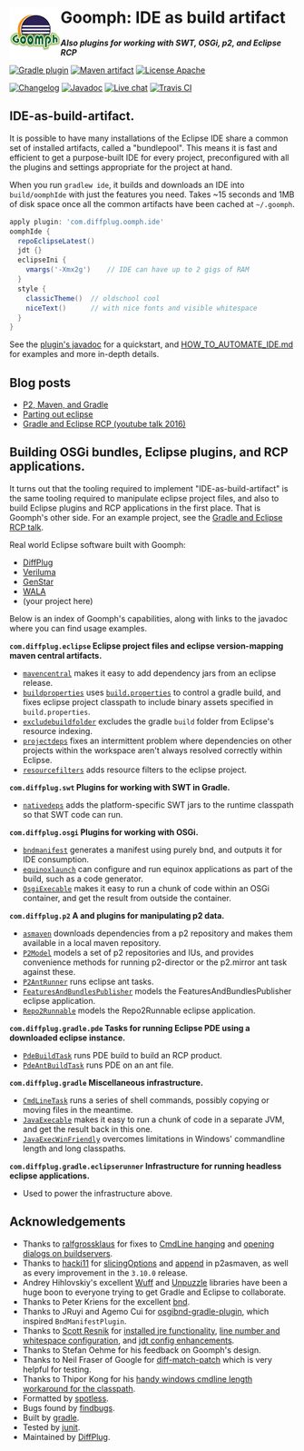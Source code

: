 # <img align="left" src="images/goomph_logo.png"> Goomph: IDE as build artifact
***Also plugins for working with SWT, OSGi, p2, and Eclipse RCP***

<!---freshmark shields
output = [
  link(shield('Gradle plugin', 'plugins.gradle.org', 'yes', 'blue'), 'https://plugins.gradle.org/search?term=goomph'),
  link(shield('Maven artifact', 'mavenCentral', 'com.diffplug.gradle:goomph', 'blue'), 'https://search.maven.org/artifact/com.diffplug.gradle/goomph'),
  link(shield('License Apache', 'license', 'Apache', 'blue'), 'https://tldrlegal.com/license/apache-license-2.0-(apache-2.0)'),
  '',
  link(shield('Changelog', 'changelog', '{{versionLast}}', 'brightgreen'), 'CHANGES.md'),
  link(shield('Javadoc', 'javadoc', 'yes', 'brightgreen'), 'https://javadoc.io/doc/com.diffplug.gradle/goomph/{{versionLast}}/index.html'),
  link(shield('Live chat', 'gitter', 'live chat', 'brightgreen'), 'https://gitter.im/diffplug/goomph'),
  link(image('Travis CI', 'https://travis-ci.org/diffplug/goomph.svg?branch=master'), 'https://travis-ci.org/diffplug/goomph')
  ].join('\n');
-->
[![Gradle plugin](https://img.shields.io/badge/plugins.gradle.org-yes-blue.svg)](https://plugins.gradle.org/search?term=goomph)
[![Maven artifact](https://img.shields.io/badge/mavenCentral-com.diffplug.gradle%3Agoomph-blue.svg)](https://search.maven.org/artifact/com.diffplug.gradle/goomph)
[![License Apache](https://img.shields.io/badge/license-Apache-blue.svg)](https://tldrlegal.com/license/apache-license-2.0-(apache-2.0))

[![Changelog](https://img.shields.io/badge/changelog-3.20.0-brightgreen.svg)](CHANGES.md)
[![Javadoc](https://img.shields.io/badge/javadoc-yes-brightgreen.svg)](https://javadoc.io/doc/com.diffplug.gradle/goomph/3.20.0/index.html)
[![Live chat](https://img.shields.io/badge/gitter-live_chat-brightgreen.svg)](https://gitter.im/diffplug/goomph)
[![Travis CI](https://travis-ci.org/diffplug/goomph.svg?branch=master)](https://travis-ci.org/diffplug/goomph)
<!---freshmark /shields -->

<!---freshmark javadoc
output = prefixDelimiterReplace(input, 'https://javadoc.io/static/com.diffplug.gradle/goomph/', '/', versionLast);
-->

## IDE-as-build-artifact.

It is possible to have many installations of the Eclipse IDE share a common set of installed artifacts, called a "bundlepool".  This means it is fast and efficient to get a purpose-built IDE for every project, preconfigured with all the plugins and settings appropriate for the project at hand.

When you run `gradlew ide`, it builds and downloads an IDE into `build/oomphIde` with just the features you need.  Takes ~15 seconds and 1MB of disk space once all the common artifacts have been cached at `~/.goomph`.

```groovy
apply plugin: 'com.diffplug.oomph.ide'
oomphIde {
  repoEclipseLatest()
  jdt {}
  eclipseIni {
    vmargs('-Xmx2g')    // IDE can have up to 2 gigs of RAM
  }
  style {
    classicTheme()  // oldschool cool
    niceText()      // with nice fonts and visible whitespace
  }
}
```

See the [plugin's javadoc](https://javadoc.io/static/com.diffplug.gradle/goomph/3.20.0/com/diffplug/gradle/oomph/OomphIdePlugin.html) for a quickstart, and [HOW_TO_AUTOMATE_IDE.md](HOW_TO_AUTOMATE_IDE.md) for examples and more in-depth details.

## Blog posts

- [P2, Maven, and Gradle](https://discuss.diffplug.com/t/p2-maven-and-gradle)
- [Parting out eclipse](https://discuss.diffplug.com/t/parting-out-eclipse)
- [Gradle and Eclipse RCP (youtube talk 2016)](https://www.youtube.com/watch?v=PIC6YeRkRlo&feature=youtu.be)

## Building OSGi bundles, Eclipse plugins, and RCP applications.

It turns out that the tooling required to implement "IDE-as-build-artifact" is the same tooling required to manipulate eclipse project files, and also to build Eclipse plugins and RCP applications in the first place.  That is Goomph's other side.  For an example project, see the [Gradle and Eclipse RCP talk](https://github.com/diffplug/gradle_and_eclipse_rcp).

Real world Eclipse software built with Goomph:
- [DiffPlug](https://www.diffplug.com/)
- [Veriluma](https://veriluma.com/)
- [GenStar](https://github.com/ANRGenstar/genstar)
- [WALA](https://github.com/wala/WALA)
- (your project here)

Below is an index of Goomph's capabilities, along with links to the javadoc where you can find usage examples.

**`com.diffplug.eclipse` Eclipse project files and eclipse version-mapping maven central artifacts.**

* [`mavencentral`](https://javadoc.io/static/com.diffplug.gradle/goomph/3.20.0/com/diffplug/gradle/eclipse/MavenCentralPlugin.html) makes it easy to add dependency jars from an eclipse release.
* [`buildproperties`](https://javadoc.io/static/com.diffplug.gradle/goomph/3.20.0/com/diffplug/gradle/eclipse/BuildPropertiesPlugin.html) uses [`build.properties`](https://help.eclipse.org/mars/index.jsp?topic=%2Forg.eclipse.pde.doc.user%2Fguide%2Ftools%2Feditors%2Fmanifest_editor%2Fbuild.htm) to control a gradle build, and fixes eclipse project classpath to include binary assets specified in `build.properties`.
* [`excludebuildfolder`](https://javadoc.io/static/com.diffplug.gradle/goomph/3.20.0/com/diffplug/gradle/eclipse/ExcludeBuildFolderPlugin.html) excludes the gradle `build` folder from Eclipse's resource indexing.
* [`projectdeps`](https://javadoc.io/static/com.diffplug.gradle/goomph/3.20.0/com/diffplug/gradle/eclipse/ProjectDepsPlugin.html) fixes an intermittent problem where dependencies on other projects within the workspace aren't always resolved correctly within Eclipse.
* [`resourcefilters`](https://javadoc.io/static/com.diffplug.gradle/goomph/3.20.0/com/diffplug/gradle/eclipse/ResourceFiltersPlugin.html) adds resource filters to the eclipse project.

**`com.diffplug.swt` Plugins for working with SWT in Gradle.**

* [`nativedeps`](https://javadoc.io/static/com.diffplug.gradle/goomph/3.20.0/com/diffplug/gradle/swt/NativeDepsPlugin.html) adds the platform-specific SWT jars to the runtime classpath so that SWT code can run.

**`com.diffplug.osgi` Plugins for working with OSGi.**

* [`bndmanifest`](https://javadoc.io/static/com.diffplug.gradle/goomph/3.20.0/com/diffplug/gradle/osgi/BndManifestPlugin.html) generates a manifest using purely bnd, and outputs it for IDE consumption.
* [`equinoxlaunch`](https://javadoc.io/static/com.diffplug.gradle/goomph/3.20.0/com/diffplug/gradle/eclipserunner/EquinoxLaunchPlugin.html) can configure and run equinox applications as part of the build, such as a code generator.
* [`OsgiExecable`](https://javadoc.io/static/com.diffplug.gradle/goomph/3.20.0/com/diffplug/gradle/osgi/OsgiExecable.html) makes it easy to run a chunk of code within an OSGi container, and get the result from outside the container.

**`com.diffplug.p2` A  and plugins for manipulating p2 data.**

* [`asmaven`](https://javadoc.io/static/com.diffplug.gradle/goomph/3.20.0/com/diffplug/gradle/p2/AsMavenPlugin.html) downloads dependencies from a p2 repository and makes them available in a local maven repository.
* [`P2Model`](https://javadoc.io/static/com.diffplug.gradle/goomph/3.20.0/com/diffplug/gradle/p2/P2Model.html) models a set of p2 repositories and IUs, and provides convenience methods for running p2-director or the p2.mirror ant task against these.
* [`P2AntRunner`](https://javadoc.io/static/com.diffplug.gradle/goomph/3.20.0/com/diffplug/gradle/p2/P2AntRunner.html) runs eclipse ant tasks.
* [`FeaturesAndBundlesPublisher`](https://javadoc.io/static/com.diffplug.gradle/goomph/3.20.0/com/diffplug/gradle/p2/FeaturesAndBundlesPublisher.html) models the FeaturesAndBundlesPublisher eclipse application.
* [`Repo2Runnable`](https://javadoc.io/static/com.diffplug.gradle/goomph/3.20.0/com/diffplug/gradle/p2/Repo2Runnable.html) models the Repo2Runnable eclipse application.

**`com.diffplug.gradle.pde` Tasks for running Eclipse PDE using a downloaded eclipse instance.**

* [`PdeBuildTask`](https://javadoc.io/static/com.diffplug.gradle/goomph/3.20.0/com/diffplug/gradle/pde/PdeBuildTask.html) runs PDE build to build an RCP product.
* [`PdeAntBuildTask`](https://javadoc.io/static/com.diffplug.gradle/goomph/3.20.0/com/diffplug/gradle/pde/PdeAntBuildTask.html) runs PDE on an ant file.

**`com.diffplug.gradle` Miscellaneous infrastructure.**

* [`CmdLineTask`](https://javadoc.io/static/com.diffplug.gradle/goomph/3.20.0/com/diffplug/gradle/CmdLineTask.html) runs a series of shell commands, possibly copying or moving files in the meantime.
* [`JavaExecable`](https://javadoc.io/static/com.diffplug.gradle/goomph/3.20.0/com/diffplug/gradle/JavaExecable.html) makes it easy to run a chunk of code in a separate JVM, and get the result back in this one.
* [`JavaExecWinFriendly`](https://javadoc.io/static/com.diffplug.gradle/goomph/3.20.0/com/diffplug/gradle/JavaExecWinFriendly.html) overcomes limitations in Windows' commandline length and long classpaths.

**`com.diffplug.gradle.eclipserunner` Infrastructure for running headless eclipse applications.**

* Used to power the infrastructure above.

<!---freshmark /javadoc -->

## Acknowledgements

* Thanks to [ralfgrossklaus](https://github.com/ralfgrossklaus) for fixes to [CmdLine hanging](https://github.com/diffplug/goomph/pull/50) and [opening dialogs on buildservers](https://github.com/diffplug/goomph/pull/49).
* Thanks to [hacki11](https://github.com/hacki11) for [slicingOptions](https://github.com/diffplug/goomph/pull/41) and [append](https://github.com/diffplug/goomph/pull/44) in p2asmaven, as well as every improvement in the `3.10.0` release.
* Andrey Hihlovskiy's excellent [Wuff](https://github.com/akhikhl/wuff) and [Unpuzzle](https://github.com/akhikhl/unpuzzle) libraries have been a huge boon to everyone trying to get Gradle and Eclipse to collaborate.
* Thanks to Peter Kriens for the excellent [bnd](https://github.com/bndtools/bnd).
* Thanks to JRuyi and Agemo Cui for [osgibnd-gradle-plugin](https://github.com/jruyi/osgibnd-gradle-plugin), which inspired `BndManifestPlugin`.
* Thanks to [Scott Resnik](https://github.com/scottresnik) for [installed jre functionality](https://github.com/diffplug/goomph/pull/16), [line number and whitespace configuration](https://github.com/diffplug/goomph/pull/20), and [jdt config enhancements](https://github.com/diffplug/goomph/pull/23).
* Thanks to Stefan Oehme for his feedback on Goomph's design.
* Thanks to Neil Fraser of Google for [diff-match-patch](https://code.google.com/p/google-diff-match-patch/) which is very helpful for testing.
* Thanks to Thipor Kong for his [handy windows cmdline length workaround for the classpath](https://discuss.gradle.org/t/javaexec-fails-for-long-classpaths-on-windows/15266).
* Formatted by [spotless](https://github.com/diffplug/spotless).
* Bugs found by [findbugs](https://findbugs.sourceforge.net/).
* Built by [gradle](https://gradle.org/).
* Tested by [junit](https://junit.org/).
* Maintained by [DiffPlug](https://www.diffplug.com/).
